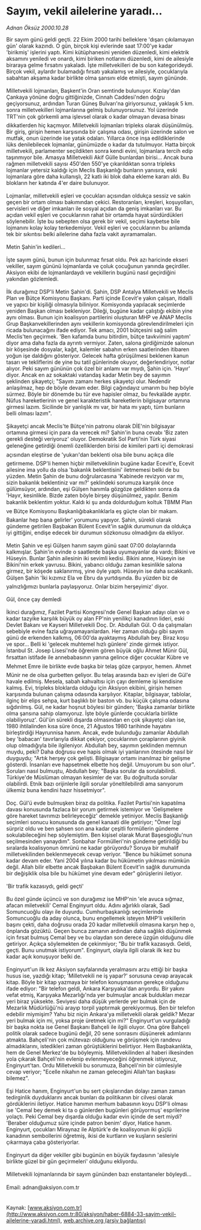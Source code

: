 # Sayım, vekil ailelerine yaradı...

*Adnan Öksüz 2000.10.28*

<font class="agenda2NewsSpot">
 Bir sayım günü geldi geçti. 22 Ekim 2000 tarihi belleklere 'dışarı çıkılamayan gün' olarak kazındı.  O gün, birçok kişi evlerinde saat 17:00'ye kadar 'birikmiş' işlerini yaptı.
</font>
<font class="newsDetail">
 Kimi kütüphanesini yeniden düzenledi, kimi elektrik aksamını yeniledi ve onardı, kimi biriken notlarını düzenledi, kimi de ailesiyle biraraya gelme fırsatını yakaladı. İşte milletvekilleri de bu son kategorideydi. Birçok vekil, aylardır bulamadığı fırsatı yakalamış ve ailesiyle, çocuklarıyla sabahtan akşama kadar birlikte olma şansını elde etmişti, sayım gününde.
 <br>
  <br/>
  Milletvekili lojmanları, Başkent'in Oran semtinde bulunuyor. Kızılay'dan Çankaya yönüne doğru gittiğinizde, Cinnah Caddesi'nden doğru geçiyorsunuz, ardından Turan Güneş Bulvarı'na giriyorsunuz, yaklaşık 5 km. sonra milletvekilleri lojmanlarına gelmiş bulunuyorsunuz. Yol üzerinde TRT'nin çok görkemli ama işlevsel olarak o kadar olmayan devasa binası dikkatlerden hiç kaçmıyor. Milletvekili lojmanları tripleks olarak düşünülmüş. Bir giriş, girişin hemen karşısında bir çalışma odası, girişin üzerinde salon ve mutfak, onun üzerinde ise yatak odaları. Yıllarca önce inşa edildiklerinde lüks denilebilecek lojmanlar, günümüzde o kadar da tutulmuyor. Hatta birçok milletvekili, parlamenter seçildikten sonra kendi evini, lojmanlara tercih edip taşınmıyor bile. Amasya Milletvekili Akif Gülle bunlardan birisi... Ancak buna rağmen milletvekili sayısı 450'den 550'ye çıkarıldıktan sonra tripleks lojmanlar yetersiz kaldığı için Meclis Başkanlığı bunların yanısıra, eski lojmanlara göre daha kullanışlı, 22 katlı iki blok daha ekleme kararı aldı. Bu blokların her katında 4'er daire bulunuyor.
  <br/>
  <br/>
  Lojmanlar, milletvekili eşleri ve çocukları açısından oldukça sessiz ve sakin geçen bir ortam olması bakımından çekici. Restoranları, kreşleri, koşuyolları, servisleri ve diğer imkanları ile sosyal açıdan da geniş imkanları var. Bu açıdan vekil eşleri ve çocuklarının rahat bir ortamda hayat sürdürdükleri söylenebilir. İşte bu sebepten olsa gerek bir vekil, seçimi kaybetse bile lojmanını kolay kolay terkedemiyor. Vekil eşleri ve çocuklarının bu anlamda tek bir sıkıntısı belki ailelerine daha fazla vakit ayıramamaları.
  <br/>
  <br/>
  Metin Şahin'in kedileri...
  <br/>
  <br/>
  İşte sayım günü, bunun için bulunmaz fırsat oldu. Pek azı haricinde ekseri vekiller, sayım gününü lojmanlarda ve çoluk çocuğunun yanında geçirdiler. Aksiyon ekibi de lojmanlardaydı ve vekillerin bugünü nasıl geçirdiğini yakından gözlemledi.
  <br/>
  <br/>
  İlk durağımız DSP'li Metin Şahin'di. Şahin, DSP Antalya Milletvekili ve Meclis Plan ve Bütçe Komisyonu Başkanı. Parti içinde Ecevit'e yakın çalışan, itidalli ve yapıcı bir kişiliği olmasıyla biliniyor. Komisyonda yapılacak seçimlerde yeniden Başkan olması bekleniyor. Dileği, bugüne kadar çalıştığı ekibin yine aynı olması. Bunun için koalisyon partilerini oluşturan MHP ve ANAP Meclis Grup Başkanvekillerinden aynı vekillerin komisyonda görevlendirilmeleri için ricada bulunacağını ifade ediyor. Tek amacı, 2001 bütçesini sağ salim Meclis'ten geçirmek. 'Ben kafamda bunu bitirdim, bütçe tavkvimini yaptım' diyor ama daha fazla da ayrıntı vermiyor. Zaten, salona girdiğimizde salonun bir köşesinde dosyalar, kağıt, kalemler sabahın erken saatlerinden itibaren yoğun işe daldığını gösteriyor. Gelecek hafta görüşülmesi beklenen kanun tasarı ve tekliflerini de yine bu tatil günlerinde okuyor, değerlendiriyor, notlar alıyor. Peki sayım gününün çok özel bir anlamı var mıydı, Şahin için. 'Hayır' diyor. Ancak en az sokaktaki vatandaş kadar Metin bey de sayımın şeklinden şikayetçi; "Sayım zamanı herkes şikayetçi olur. Nedendir anlaşılmaz, hep de böyle devam eder. Bilgi çağındayız umarım bu hep böyle sürmez. Böyle bir dönemde bu tür eve hapisler olmaz, bu fevkalâde ayıptır. Nüfus hareketlerinin ve genel karakteristik hareketlerin bilgisayar ortamına girmesi lazım. Sicilinde bir yanlışlık mı var, bir hata mı yaptı, tüm bunların belli olması lazım".
  <br/>
  <br/>
  Şikayetçi ancak Meclis'te Bütçe'nin patronu olarak DİE'nin bilgisayar ortamına girmesi için para da verecek mi? Şahin'in buna cevabı 'Biz zaten gerekli desteği veriyoruz' oluyor. Demokratik Sol Parti'nin Türk siyasi geleneğine getirdiği  önemli  özelliklerden  birisi de kimileri parti içi demokrasi açısından eleştirse de 'yukarı'dan beklenti olsa bile bunu açıkça dile getirmeme. DSP'li hemen hiçbir milletvekilinin bugüne kadar Ecevit'e, Ecevit ailesine ima yollu da olsa 'bakanlık beklentisini' iletmemesi belki de bu yüzden. Metin Şahin de bunu doğrularcasına 'Kabinede revizyon var mı, sizin bakanlık beklentiniz var mı?' şeklindeki sorumuza karşılık önce gülümsüyor, ardından, eşi Gülşen hanımla gözgöze geldikten sonra da 'Hayır, kesinlikle. Bizde zaten böyle birşey düşünülmez, yapılır. Benim bakanlık beklentim yoktur. Kaldı ki şu anda doldurduğum koltuk TBMM Plan ve Bütçe Komisyonu Başkanlığıbakanlıklarla eş güçte olan bir makam. Bakanlar hep bana gelirler' yorumunu yapıyor. Şahin, sürekli olarak gündeme getirilen Başbakan Bülent Ecevit'in sağlık durumunun da oldukça iyi gittiğini, endişe edecek bir durumun sözkonusu olmadığını da ekliyor.
  <br/>
  <br/>
  Metin Şahin ve eşi Gülşen hanım sayım günü saat 07:00 dolaylarında kalkmışlar. Şahin'in evinde o saatlerde başka uyumayanlar da vardı; Bikini ve Hüseyin. Bunlar Şahin ailesinin iki sevimli kedisi. Bikini anne, Hüseyin ise Bikini'nin erkek yavrusu. Bikini, yabancı olduğu zaman kesinlikle salona girmez, bir köşede saklanırmış, yine öyle yaptı. Hüseyin ise daha sıcakkanlı. Gülşen Şahin 'İki kızımız Ela ve Ebru da yurtdışında. Bu yüzden biz de yalnızlığımızı bunlarla paylaşıyoruz. Onlar bizim herşeyimiz' diyor.
  <br/>
  <br/>
  Gül, önce çay demledi
  <br/>
  <br/>
  İkinci durağımız, Fazilet Partisi Kongresi'nde Genel Başkan adayı olan ve o kadar tazyike karşılık büyük oy alan FP'nin yenilikçi kanadının lideri, eski Devlet Bakanı ve Kayseri Milletvekili Doç. Dr. Abdullah Gül. O da çalışmaları sebebiyle evine fazla uğrayamayanlardan. Her zaman olduğu gibi sayım günü de erkenden kalkmış, 06:00'da ayaktaymış  Abdullah bey. Biraz koşu ve spor... Belli ki 'gelecek muhtemel hızlı günlere' zinde girmek istiyor.  İstanbul St. Josep Lisesi'nde öğrenim gören büyük oğlu Ahmet Münir Gül, fırsattan istifade ile annebabasının yanına gelince diğer çocuklar Kübre ve Mehmet Emre ile birlikte evde başka bir telaş göze çarpıyor, hemen. Ahmet Münir ne de olsa gurbetten geliyor. Bu telaş arasında bazı ev işleri de Gül'e havale edilmiş. Mesela, sabah kahvaltısı için çayı demleme işi kendisine kalmış. Evi, tripleks bloklarda olduğu için Aksiyon ekibini, girişin hemen karşısında bulunan çalışma odasında karşılıyor. Kitaplar, bilgisayar, tablolar, ilginç bir elips sehpa, kurt başlıklı bir baston vb. bu küçük çalışma odasına sığdırılmış. Gül, ne kadar hoşnut böylesi bir günden;  'Başka zamanlar birlikte olma şansına sahip olamıyoruz. İşte böyle günlerde çocuklarla birlikte olabiliyoruz'. Gül'ün sürekli dışarda olmasından en çok şikayetçi olan ise, 1980 ihtilalinden kısa süre önce, 21 Ağustos 1980 tarihinde hayatını birleştirdiği Hayrunnisa hanım. Ancak, evde bulunduğu zamanlar Abdullah bey 'babacan' tavırlarıyla dikkat çekiyor, çocuklarının çoraplarının giyinik olup olmadığıyla bile ilgileniyor. Abdullah bey, sayımın şeklinden memnun muydu, peki? Daha doğrusu eve hapis olmak iyi yanlarının ötesinde nasıl bir duyguydu; "Artık herşey çok gelişti. Bilgisayar ortamı inanılmaz bir gelişme gösterdi. İnsanları eve hapsetmek elbette hoş değil. Umuyorum bu son olur". Soruları nasıl bulmuştu, Abdullah bey; "Başka sorular da sorulabilirdi. Türkiye'de Müslüman olmayan kesimler de var. Bu doğrultuda sorular olabilirdi. Etnik bazı orijinlerle ilgili sorular yöneltilebilirdi ama sanıyorum ülkemiz buna kendini hazır hissetmiyor".
  <br/>
  <br/>
  Doç. Gül'ü evde bulmuşken biraz da politika. Fazilet Partisi'nin kapatılma davası konusunda fazlaca bir yorum getirmek istemiyor ve 'Gelişmelere göre hareket tavrımızı belirleyeceğiz' demekle yetiniyor. Meclis Başkanlığı seçimleri sonucu konusunda da genel kanaati dile getiriyor; "Ömer İzgi sürpriz oldu ve ben şahsen son ana kadar çeşitli formüllerin gündeme sokulabileceğini hep söylemiştim. Ben kişisel olarak Murat Başesgioğlu'nun seçilmesinden yanaydım". Sonbahar Formülleri'nin gündeme getirildiği bu sıralarda koalisyonun ömrünü ne kadar görüyordu? Soruya bir muhalif milletvekilinden beklenmeyecek cevap veriyor. "Bence bu hükümet sonuna kadar devam eder. Yani 2004 yılına kadar bu hükümetin yıkılması mümkün değil. Allah bilir elbette ancak Başbakan Bülent Ecevit'in sağlık durumunda bir değişiklik olsa bile bu hükümet yine devam eder" görüşlerini iletiyor.
  <br/>
  <br/>
  'Bir trafik kazasıydı, geldi geçti'
  <br/>
  <br/>
  Bu özel günde üçüncü ve son durağımız ise MHP'nin 'ele avuca sığmaz, afacan miletvekili' Cemal Enginyurt oldu. Adını ağırlıklı olarak, Sadi Somuncuoğlu olayı ile duyurdu. Cumhurbaşkanlığı seçimlerinde Somuncuoğlu da aday olunca, bunu engellemek isteyen MHP'li vekillerin başını çekti, daha doğrusu orada 20 kadar milletvekili olmasına karşın hep o, önplanda gözüktü. Geçen bunca zamanın ardından daha sağlıklı düşünmek için fırsat bulmuş Cemal bey ve bu olaydan son derece üzgün olduğunu dile getiriyor. Açıkça söylemekten de çekinmiyor; "Bu bir trafik kazasıydı. Geldi, geçti. Bunu unutmak istiyorum". Enginyurt, olayla ilgili olarak ilk kez bu kadar açık konuşuyor belki de.
  <br/>
  <br/>
  Enginyurt'un ilk kez Aksiyon sayfalarında yeralmasını arzu ettiği bir başka husus ise, yazdığı kitap; 'Milletvekili ne iş yapar?' sorusuna cevap arayacak kitap. Böyle bir kitap yazmaya bir telefon konuşmasının gerekçe olduğunu ifade ediyor: "Bir telefon geldi, Ankara Karşıyaka'dan arıyordu. Bir yakını vefat etmiş, Karşıyaka Mezarlığı'nda yer bulmuşlar ancak buldukları mezar yeri biraz yüksekte. Seviyesi daha düşük yerlerde yer bulmak için de Mezarlık Müdürlüğü'nü arayıp torpil yaptırmak gerekiyormuş. Ben bir telefon edebilir miymişim? Yahu biz niçin Ankara'ya milletvekili olarak geldik? Mezar yeri bulmak için mi, yoksa proje üretmek için mi?" Enginyurt'un vurguladığı bir başka nokta ise Genel Başkanı Bahçeli ile ilgili oluyor. Ona göre Bahçeli politik olarak sadece bugünü değil, 20 sene sonrasını düşünerek adımlarını atmakta. Bahçeli'nin çok mütevazı olduğunu ve görüşmek için randevu almadıklarını, istedikleri zaman görüştüklerini belirtiyor. Hem Başbakanlıkta, hem de Genel Merkez'de bu böyleymiş. Milletvekilinden al haberi ilkesinden yola çıkarak Bahçeli'nin evlenip evlenmeyeceğini öğrenmek istiyoruz, Enginyurt'tan. Ordu Milletvekili bu sorumuza, Bahçeli'nin bir cümlesiyle cevap veriyor; "Ecelle nikahın ne zaman geleceğini Allah'tan başkası bilemez".
  <br/>
  <br/>
  Eşi Hatice hanım, Enginyurt'un bu sert çıkışlarından dolayı zaman zaman tedirginlik duyduklarını ancak bunları da politikanın bir cilvesi olarak gördüklerini iletiyor. Hatice hanımın merhum babasının koyu DSP'li olması ise 'Cemal bey demek ki ta o günlerden bugünleri görüyormuş' esprilerine yolaçtı. Peki Cemal bey dışarda olduğu kadar evin içinde de sert miydi? 'Beraber olduğumuz süre içinde patron benim' diyor, Hatice hanım. Enginyurt, çocukları Miraynaz ile Alptürk'e de koalisyonun iki güçlü kanadının sembollerini öğretmiş, ikisi de kurtların ve kuşların seslerini çıkarmaya çaba gösteriyorlar.
  <br/>
  <br/>
  Enginyurt da diğer vekiller gibi bugünün en büyük faydasının 'ailesiyle birlikte güzel bir gün geçirmeleri' olduğunu ekliyordu.
  <br/>
  <br/>
  Milletvekili lojmanlarında bir sayım gününden bazı enstantaneler böyleydi...
  <br/>
  <br/>
  Email: adnan@aksiyon.com.tr
  <br/>
 </br>
</font>

Kaynak: [www.aksiyon.com.tr](http://www.aksiyon.com.tr:80/aksiyon/haber-6884-33-sayim-vekil-ailelerine-yaradi.html), [web.archive.org (arşiv bağlantısı)](http://web.archive.org/web/20111228214914/http://www.aksiyon.com.tr:80/aksiyon/haber-6884-33-sayim-vekil-ailelerine-yaradi.html)

